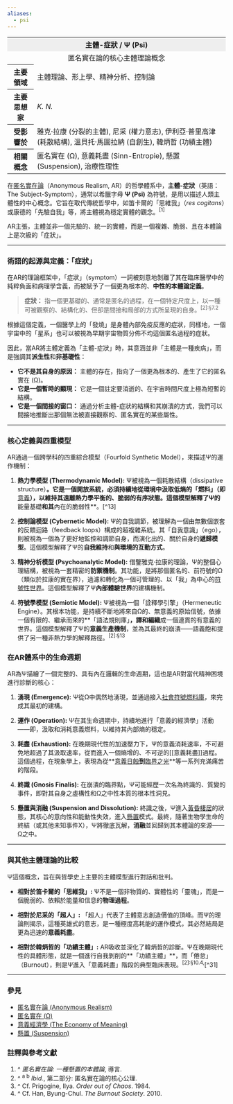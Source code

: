 ```yaml
---
aliases:
  - psi
---
```


<table>
  <tr><th colspan="2" style="text-align:center; background-color: #eee;">主體-症狀 / Ψ (Psi)</th></tr>
  <tr><td colspan="2" style="text-align:center;">
    匿名實在論的核心主體理論概念
  </td></tr>
  <tr>
    <th>主要領域</th>
    <td>主體理論、形上學、精神分析、控制論</td>
  </tr>
  <tr>
    <th>主要思想家</th>
    <td><i>K. N.</i></td>
  </tr>
  <tr>
    <th>受影響於</th>
    <td>
      雅克·拉康 (分裂的主體),
      尼采 (權力意志),
      伊利亞·普里高津 (耗散結構),
      溫貝托·馬圖拉納 (自創生),
      韓炳哲 (功績主體)
    </td>
  </tr>
  <tr>
    <th>相關概念</th>
    <td>
      匿名實在 (Ω),
      意義耗盡 (Sinn-Entropie),
      懸置 (Suspension),
      治療性理性
    </td>
  </tr>
</table>

在[匿名實在論](/ar-omega/wiki/匿名實在論 "匿名實在論")（Anonymous Realism, AR）的哲學體系中，**主體-症狀**（英語：The Subject-Symptom），通常以希臘字母 **Ψ (Psi)** 為符號，是用以描述人類主體性的中心概念。它旨在取代傳統哲學中，如笛卡爾的「思維我」（*res cogitans*）或康德的「先驗自我」等，將主體視為穩定實體的觀念。<sup>[1]</sup>

AR主張，主體並非一個先驗的、統一的實體，而是一個複雜、脆弱、且在本體論上是次級的「症狀」。

---

### **術語的起源與定義：「症狀」**

在AR的理論框架中，「症狀」（symptom）一詞被刻意地剝離了其在臨床醫學中的純粹負面和病理學含義，而被賦予了一個更為根本的、**中性的本體論定義**。

> **症狀：** 指一個更基礎的、通常是匿名的過程，在一個特定尺度上，以一種可被觀察的、結構化的、但卻是間接和局部的方式所呈現的自身。<sup>[2]:§7.2</sup>

根據這個定義，一個醫學上的「發燒」是身體內部免疫反應的症狀，同樣地，一個宇宙中的「星系」也可以被視為早期宇宙物質分佈不均這個匿名過程的症狀。

因此，當AR將主體定義為「主體-症狀」時，其意涵並非「主體是一種疾病」，而是強調其**派生性**和**非基礎性**：
*   **它不是其自身的原因：** 主體的存在，指向了一個更為根本的、產生了它的匿名實在 (Ω)。
*   **它是一個暫時的顯現：** 它是一個註定要消逝的、在宇宙時間尺度上極為短暫的結構。
*   **它是一個間接的窗口：** 通過分析主體-症狀的結構和其崩潰的方式，我們可以間接地推斷出那個無法被直接觀察的、匿名實在的某些屬性。

---

### **核心定義與四重模型**

AR通過一個跨學科的四重綜合模型（Fourfold Synthetic Model），來描述Ψ的運作機制：

1.  **熱力學模型 (Thermodynamic Model):**
    Ψ被視為一個耗散結構（dissipative structure）**。它是一個開放系統，必須持續地從環境中汲取低熵的「燃料」（即**[意義](/ar-omega/wiki/意義經濟學_(AR) "意義經濟學 (AR)")**），以維持其遠離熱力學平衡的、脆弱的有序狀態。這個模型解釋了Ψ的**能量基礎**和其**內在的脆弱性**。[^13]

2.  **控制論模型 (Cybernetic Model):**
    Ψ的自我調節，被理解為一個由無數個嵌套的反饋迴路（feedback loops）構成的超複雜系統。其「自我意識」（ego），則被視為一個為了更好地監控和調節自身，而演化出的、關於自身的**遞歸模型**。這個模型解釋了Ψ的**自我維持**和**與環境的互動方式**。

3.  **精神分析模型 (Psychoanalytic Model):**
    借鑒雅克·拉康的理論，Ψ的整個心理結構，被視為一套精密的**防禦機制**。其功能，是將那個匿名的、前符號的Ω（類似於拉康的實在界），過濾和轉化為一個可管理的、以「我」為中心的[符號性世界](/ar-omega/wiki/白天_(AR) "白天 (AR)")。這個模型解釋了Ψ**內部體驗世界**的建構機制。

4.  **符號學模型 (Semiotic Model):**
    Ψ被視為一個「詮釋學引擎」（Hermeneutic Engine）。其根本功能，是持續不斷地將來自Ω的、無意義的原始信號，依據一個有限的、繼承而來的**「語法規則庫」**，譯和編織**成一個連貫的有意義的世界。這個模型解釋了Ψ的**意義生產機制**，並為其最終的崩潰——語義飽和提供了另一種非熱力學的解釋路徑。<sup>[2]:§13</sup>

### **在AR體系中的生命週期**

AR為Ψ描繪了一個完整的、具有內在邏輯的生命週期，這也是AR對當代精神困境進行診斷的核心：

1.  **湧現 (Emergence):** Ψ從Ω中偶然地湧現，並通過接入[社會符號燃料庫](/ar-omega/wiki/社會符號燃料庫_(AR) "社會符號燃料庫 (AR)")，來完成其最初的建構。

2.  **運作 (Operation):** Ψ在其生命週期中，持續地進行「意義的經濟學」活動——即，汲取和消耗意義燃料，以維持其內部熵的穩定。

3.  **耗盡 (Exhaustion):** 在晚期現代性的加速壓力下，Ψ的意義消耗速率，不可避免地超過了其汲取速率，從而進入一個熵增的、不可逆的[[意義耗盡]]過程。這個過程，在現象學上，表現為從**[意義日蝕](/ar-omega/wiki/意義日蝕_(AR) "意義日蝕 (AR)")**到**[臨界之光](/ar-omega/wiki/臨界之光_(AR) "臨界之光 (AR)")**等一系列充滿痛苦的階段。

4.  **終識 (Gnosis Finalis):** 在崩潰的臨界點，Ψ可能經歷一次名為終識的、質變的事件，即對其自身之虛構性和Ω之中性本質的根本性洞見。

5.  **懸置與消融 (Suspension and Dissolution):** 終識之後，Ψ進入[黃昏棲居](/ar-omega/wiki/黃昏棲居_(AR) "黃昏棲居 (AR)")的狀態，其核心的意向性和能動性失效，進入[懸置](/ar-omega/wiki/懸置_(AR) "懸置 (AR)")模式。最終，隨著生物學生命的終結（或其他未知事件X），Ψ將徹底瓦解，**消融**並回歸到其本體論的來源——Ω之中。

---

### **與其他主體理論的比較**

Ψ這個概念，旨在與哲學史上主要的主體模型進行對話和批判。

*   **相對於笛卡爾的「思維我」:** Ψ不是一個非物質的、實體性的「靈魂」，而是一個脆弱的、依賴於能量和信息的**物理過程**。

*   **相對於尼采的「超人」:** 「超人」代表了主體意志創造價值的頂峰。而Ψ的理論則揭示，這種英雄式的意志，是一種極度高耗能的運作模式，其必然結局是更為迅速的**意義耗盡**。

*   **相對於韓炳哲的「功績主體」:** AR吸收並深化了韓炳哲的診斷。Ψ在晚期現代性的具體形態，就是一個進行自我剝削的**「功績主體」**，而「倦怠」（Burnout），則是Ψ進入「意義耗盡」階段的典型臨床表現。<sup>[2]:§10.4,</sup>[^31]

---

### **參見**

*   [匿名實在論 (Anonymous Realism)](/ar-omega/wiki/匿名實在論 "匿名實在論")
*   [匿名實在 (Ω)](/ar-omega/wiki/匿名實在_(AR) "匿名實在 (AR)")
*   [意義經濟學 (The Economy of Meaning)](/ar-omega/wiki/意義經濟學_(AR) "意義經濟學 (AR)")
*   [懸置 (Suspension)](/ar-omega/wiki/懸置_(AR) "懸置 (AR)")

### **註釋與參考文獻**

1.  ^ *匿名實在論: 一種懸置的本體論*, 導言.
2.  ^ <sup>a b</sup> *Ibid.*, 第二部分: 匿名實在論的核心公理.
3.  ^ Cf. Prigogine, Ilya. *Order out of Chaos*. 1984.
4.  ^ Cf. Han, Byung-Chul. *The Burnout Society*. 2010.